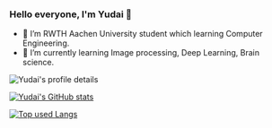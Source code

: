 ### Hello everyone, I'm Yudai 👋

- 🏫 I’m RWTH Aachen University student which learning Computer Engineering.
- 🌱 I’m currently learning Image processing, Deep Learning, Brain science.

![Yudai's profile details](http://github-profile-summary-cards.vercel.app/api/cards/profile-details?username=YamauchiYudai&theme=dracula)

[![Yudai's GitHub stats](https://github-readme-stats.vercel.app/api?username=YamauchiYudai&show_icons=true&theme=dracula)](https://github.com/anuraghazra/github-readme-stats)

[![Top used Langs](https://github-readme-stats.vercel.app/api/top-langs/?username=YamauchiYudai&layout=compact&theme=tokyonight)](https://github.com/anuraghazra/github-readme-stats)

